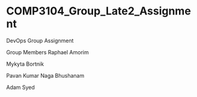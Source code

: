 # COMP3104_Group_Late2_Assignment

DevOps Group Assignment

Group Members
Raphael Amorim

Mykyta Bortnik

Pavan Kumar Naga Bhushanam

Adam Syed
